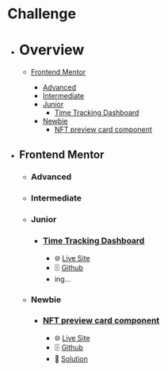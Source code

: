 # Challenge

- # Overview
  - [Frontend Mentor](#frontend-mentor)

    - [Advanced](#advanced)
    - [Intermediate](#intermediate)
    - [Junior](#junior)
      - [Time Tracking Dashboard](#time-tracking-dashboard)
    - [Newbie](#newbie)
      - [NFT preview card component](#nft-preview-card-component)

<!--   - [Programmers](#programmers) -->



- ## Frontend Mentor

    - ### Advanced
    - ### Intermediate
    - ### Junior
      - ### [Time Tracking Dashboard](https://www.frontendmentor.io/challenges/time-tracking-dashboard-UIQ7167Jw)
        - 🌐 [Live Site](https://philosopherprogrammer.github.io/NFT-preview-card-component/)
        - 🗄️ [Github](https://github.com/PhilosopherProgrammer/time-tracking-dashboard)
        - ing...
    - ### Newbie
      - ### [NFT preview card component](https://www.frontendmentor.io/challenges/nft-preview-card-component-SbdUL_w0U)
        - 🌐 [Live Site](https://philosopherprogrammer.github.io/NFT-preview-card-component/)
        - 🗄️ [Github](https://github.com/PhilosopherProgrammer/NFT-preview-card-component)
        - 🔮 [Solution](https://www.frontendmentor.io/solutions/nft-preview-card-component-9Vy2c_qQd)

<!-- - ## Programmers -->

